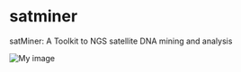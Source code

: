 # satminer
satMiner: A Toolkit to NGS satellite DNA mining and analysis

![My image](https://github.com/fjruizruano/satminer/blob/master/pipeline_satminer.png)
